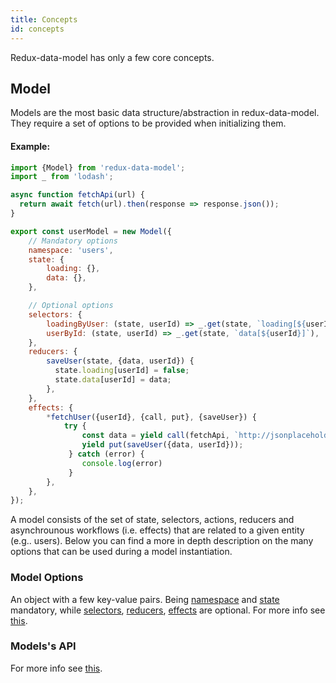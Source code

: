 ```yaml
---
title: Concepts
id: concepts
---
```


Redux-data-model has only a few core concepts.

## Model

Models are the most basic data structure/abstraction in redux-data-model. They require a set of options to be provided
when initializing them.

#### Example:
```javascript
import {Model} from 'redux-data-model';
import _ from 'lodash';

async function fetchApi(url) {
  return await fetch(url).then(response => response.json());
}

export const userModel = new Model({
    // Mandatory options
    namespace: 'users',
    state: {
        loading: {},
        data: {},
    },

    // Optional options
    selectors: {
        loadingByUser: (state, userId) => _.get(state, `loading[${userId}]`, true),
        userById: (state, userId) => _.get(state, `data[${userId}]`),
    },
    reducers: {
        saveUser(state, {data, userId}) {
          state.loading[userId] = false;
          state.data[userId] = data;
        },
    },
    effects: {
        *fetchUser({userId}, {call, put}, {saveUser}) {
            try {
                const data = yield call(fetchApi, `http://jsonplaceholder.typicode.com/users/${userId}`);
                yield put(saveUser({data, userId}));
             } catch (error) {
                console.log(error)
             }
        },
    },
});
```

A model consists of the set of state, selectors, actions, reducers and asynchrounous workflows (i.e. effects) that
are related to a given entity (e.g.. users). Below you can find a more in depth description on the many options
that can be used during a model instantiation.

### Model Options

An object with a few key-value pairs. Being [namespace](api/interfaces/modeloptions.md#namespace) and
[state](api/interfaces/modeloptions.md#state) mandatory, while
[selectors](api/interfaces/modeloptions.md#optional-selectors),
[reducers](api/interfaces/modeloptions.md#optional-reducers),
[effects](api/interfaces/modeloptions.md#optional-effects) are optional. For more info see
[this](api/interfaces/modeloptions.md).

### Models's API

For more info see [this](api/classes/model.md).
